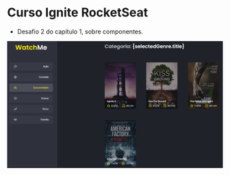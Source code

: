 # Curso Ignite RocketSeat

- Desafio 2 do capítulo 1, sobre componentes.

![Imagem do projeto](https://github.com/anaelj/ignite-chapter1-desafio2/blob/main/principal.png?raw=true "Title")
